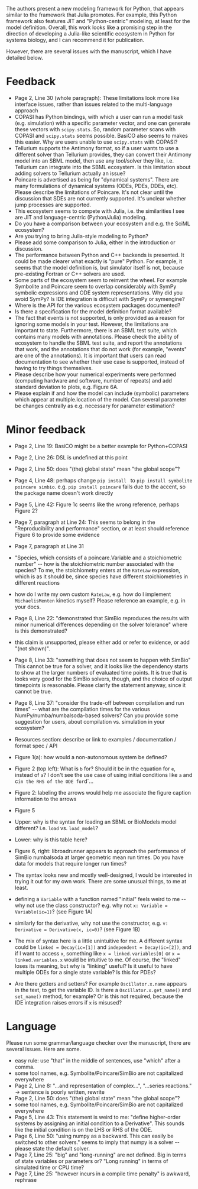 The authors present a new modeling framework for Python, that appears similar to the framework that Julia promotes. For example, this Python framework also features JIT and "Python-centric" modeling, at least for the model definition. Overall, this work looks like a promising step in the direction of developing a Julia-like scientific ecosystem in Python for systems biology, and I can recommend it for publication.

However, there are several issues with the manuscript, which I have detailed below.

# Feedback
- Page 2, Line 30 (whole paragraph): These limitations look more like interface issues, rather than issues related to the multi-language approach
 - COPASI has Python bindings, with which a user can run a model task (e.g. simulation) with a specific parameter vector, and one can generate these vectors with `scipy.stats`. So, random parameter scans with COPASI and `scipy.stats` seems possible. BasiCO also seems to makes this easier. Why are users unable to use `scipy.stats` with COPASI?
 - Tellurium supports the Antimony format, so if a user wants to use a different solver than Tellurium provides, they can convert their Antimony model into an SBML model, then use any tool/solver they like, i.e. Tellurium can integrate into the SBML ecosystem. Is this limitation about adding solvers to Tellurium actually an issue?
- Poincare is advertised as being for "dynamical systems". There are many formulations of dynamical systems (ODEs, PDEs, DDEs, etc). Please describe the limitations of Poincare. It's not clear until the discussion that SDEs are not currently supported. It's unclear whether jump processes are supported.
- This ecosystem seems to compete with Julia, i.e. the similarities I see are JIT and language-centric (Python/Julia) modeling.
 - Do you have a comparison between your ecosystem and e.g. the SciML ecosystem?
 - Are you trying to bring Julia-style modeling to Python?
 - Please add some comparison to Julia, either in the introduction or discussion.
- The performance between Python and C++ backends is presented. It could be made clearer what exactly is "pure" Python. For example, it seems that the model definition is, but simulator itself is not, because pre-existing Fortran or C++ solvers are used.
- Some parts of the ecosystem seem to reinvent the wheel. For example Symbolite and Poincare seem to overlap considerably with SymPy symbolic expressions and ODE system representations. Why did you avoid SymPy? Is IDE integration is difficult with SymPy or symengine?
- Where is the API for the various ecosystem packages documented?
- Is there a specification for the model definition format available?
- The fact that events is not supported, is only provided as a reason for ignoring some models in your test. However, the limitations are important to state. Furthermore, there is an SBML test suite, which contains many models with annotations. Please check the ability of ecosystem to handle the SBML test suite, and report the annotations that work, and the annotations that do not work (for example, "events" are one of the annotations). It is important that users can read documentation to see whether their use case is supported, instead of having to try things themselves.
- Please describe how your numerical experiments were performed (computing hardware and software, number of repeats) and add standard deviation to plots, e.g. Figure 6A.
- Please explain if and how the model can include (symbolic) parameters which appear at multiple.location of the model. Can several parameter be changes centrally as e.g. necessary for parameter estimation?

# Minor feedback
- Page 2, Line 19: BasiCO might be a better example for Python+COPASI
- Page 2, Line 26: DSL is undefined at this point
- Page 2, Line 50: does "(the) global state" mean "the global scope"?
- Page 4, Line 48: perhaps change `pip install ` to `pip install symbolite poincare simbio`. e.g. `pip install poincaré` fails due to the accent, so the package name doesn't work directly
- Page 5, Line 42: Figure 1c seems like the wrong reference, perhaps Figure 2?
- Page 7, paragraph at Line 24: This seems to belong in the "Reproducibility and performance" section, or at least should reference Figure 6 to provide some evidence
- Page 7, paragraph at Line 31
 - "Species, which consists of a poincare.Variable and a stoichiometric number" -- how is the stoichiometric number associated with the species? To me, the stoichiometry enters at the `RateLaw` expression, which is as it should be, since species have different stoichiometries in different reactions
 - how do I write my own custom `RateLaw`, e.g. how do I implement `MichaelisMenten` kinetics myself? Please reference an example, e.g. in your docs.
- Page 8, Line 22: "demonstrated that SimBio reproduces the results with minor numerical differences depending on the solver tolerance" where is this demonstrated?
 - this claim is unsupported, please either add or refer to evidence, or add "(not shown)".
- Page 8, Line 33: "something that does not seem to happen with SimBio" This cannot be true for a solver, and it looks like the dependency starts to show at the larger numbers of evaluated time points. It is true that is looks very good for the SimBio solvers, though, and the choice of output timepoints is reasonable. Please clarify the statement anyway, since it cannot be true.
- Page 8, Line 37: "consider the trade-off between compilation and run times" -- what are the compilation times for the various NumPy/numba/numbalsoda-based solvers? Can you provide some suggestion for users, about compilation vs. simulation in your ecosystem?
- Resources section: describe or link to examples / documentation / format spec / API
- Figure 1(a): how would a non-autonomous system be defined?
- Figure 2 (top left): What is `b` for? Should it be in the equation for `e`, instead of `a`? I don't see the use case of using initial conditions like `a` and c` in the RHS of the ODE for `d`...
- Figure 2: labeling the arrows would help me associate the figure caption information to the arrows
- Figure 5
 - Upper: why is the syntax for loading an SBML or BioModels model different? i.e. `load` vs. `load_model`?
 - Lower: why is this table here?
- Figure 6, right: libroadrunner appears to approach the performance of SimBio numbalsoda at larger geometric mean run times. Do you have data for models that require longer run times?

- The syntax looks new and mostly well-designed, I would be interested in trying it out for my own work. There are some unusual things, to me at least.
 - defining a `Variable` with a function named "initial" feels weird to me -- why not use the class constructor? e.g. why not `x: Variable = Variable(ic=1)`? (see Figure 1A)
 - similarly for the derivative, why not use the constructor, e.g. `v: Derivative = Derivative(x, ic=0)`? (see Figure 1B)
 - The mix of syntax here is a little unintuitive for me. A different syntax could be `linked = Decay(ic=[1])` and `independent = Decay(ic=[2])`, and if I want to access `x`, something like `x = linked.variables[0]` or `x = linked.variables.x` would be intuitive to me. Of course, the "linked" loses its meaning, but why is "linking" useful? Is it useful to have multiple ODEs for a single state variable? Is this for PDEs?
 - Are there getters and setters? For example `Oscillator.x.name` appears in the text, to get the variable ID. Is there a `Oscillator.x.get_name()` and `set_name()` method, for example? Or is this not required, because the IDE integration raises errors if `x` is misused?

# Language
Please run some grammar/language checker over the manuscript, there are several issues. Here are some.
- easy rule: use "that" in the middle of sentences, use "which" after a comma.
- some tool names, e.g. Symbolite/Poincare/SimBio are not capitalized everywhere
- Page 2, Line 8: "...and representation of complex...", "...series reactions." -> sentence is poorly written, rewrite
- Page 2, Line 50: does "(the) global state" mean "the global scope"?
- some tool names, e.g. Symbolite/Poincare/SimBio are not capitalized everywhere
- Page 5, Line 43: This statement is weird to me: "define higher-order systems by assigning an initial condition to a Derivative". This sounds like the initial condition is on the LHS or RHS of the ODE.
- Page 6, Line 50: "using numpy as a backward. This can easily be switched to other solvers." seems to imply that numpy is a solver -- please state the default solver.
- Page 7, Line 25: "big" and "long-running" are not defined. Big in terms of state variables or parameters or? "Long running" in terms of simulated time or CPU time?
- Page 7, Line 25: "however incurs in a compile time penalty" is awkward, rephrase

